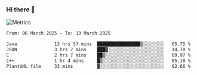 ### Hi there 👋

![Metrics](https://github.com/radoapx/radoapx/blob/main/github-metrics.svg)

<!--START_SECTION:waka-->

```txt
From: 06 March 2025 - To: 13 March 2025

Java              13 hrs 57 mins  ████████████████▒░░░░░░░░   65.75 %
JSON              3 hrs 7 mins    ███▓░░░░░░░░░░░░░░░░░░░░░   14.70 %
C                 2 hrs 7 mins    ██▒░░░░░░░░░░░░░░░░░░░░░░   09.97 %
C++               1 hr 4 mins     █▒░░░░░░░░░░░░░░░░░░░░░░░   05.10 %
PlantUML file     33 mins         ▓░░░░░░░░░░░░░░░░░░░░░░░░   02.66 %
```

<!--END_SECTION:waka-->

<!--
**radoapx/radoapx** is a ✨ _special_ ✨ repository because its `README.md` (this file) appears on your GitHub profile.

Here are some ideas to get you started:

- 🔭 I’m currently working on ...
- 🌱 I’m currently learning ...
- 👯 I’m looking to collaborate on ...
- 🤔 I’m looking for help with ...
- 💬 Ask me about ...
- 📫 How to reach me: ...
- 😄 Pronouns: ...
- ⚡ Fun fact: ...
-->
